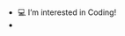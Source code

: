 - 💻 I’m interested in Coding!
- 
<!---
develectro/develectro is a ✨ special ✨ repository because its `README.md` (this file) appears on your GitHub profile.
You can click the Preview link to take a look at your changes.
--->
